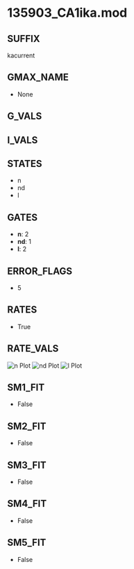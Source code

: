 # 135903_CA1ika.mod

## SUFFIX

kacurrent

## GMAX_NAME

- None

## G_VALS


## I_VALS


## STATES

- n
- nd
- l

## GATES

- **n**: 2
- **nd**: 1
- **l**: 2

## ERROR_FLAGS

- 5

## RATES

- True

## RATE_VALS

![n Plot](/Users/pbozelos/Dropbox/icg-Chai-Panos/supermodels/output_markdown_files/K/135903_CA1ika.mod/images/n.png)
![nd Plot](/Users/pbozelos/Dropbox/icg-Chai-Panos/supermodels/output_markdown_files/K/135903_CA1ika.mod/images/nd.png)
![l Plot](/Users/pbozelos/Dropbox/icg-Chai-Panos/supermodels/output_markdown_files/K/135903_CA1ika.mod/images/l.png)

## SM1_FIT

- False

## SM2_FIT

- False

## SM3_FIT

- False

## SM4_FIT

- False

## SM5_FIT

- False

